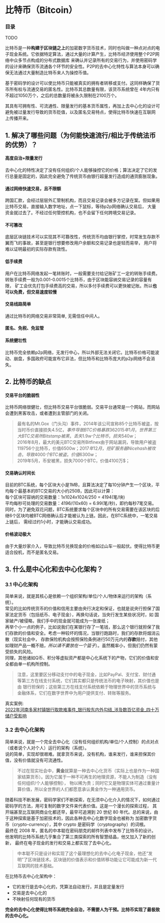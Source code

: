 # 比特币（Bitcoin）

### 目录
TODO

比特币是一种**构建于区块链之上**的加密数字货币技术，同时也叫做一种点对点的电子现金系统。它依据特定算法，通过大量的计算产生，比特币经济使用整个P2P网络中众多节点构成的分布式数据库
来确认并记录所有的交易行为，并使用密码学的设计来确保货币流通各个环节的安全性。P2P的去中心化特性与算法本身可以确保无法通过大量制造比特币来人为操控币值。

基于密码学的设计可以使比特币只能被真实的拥有者转移或支付。这同样确保了货币所有权与流通交易的匿名性。比特币其总数量有限，该货币系统曾在
4年内只有不超过1050万个，之后的总数量将被永久限制在2100万个。

其具有可拥有性、可流通性、限量发行的基本货币属性，再加上去中心化的设计可避免被过量发行导致的货币贬值，以及匿名交易特点，使得比特币快速在互联网
上传播开来。

## 1. 解决了哪些问题（为何能快速流行/相比于传统法币的优势）？

#### 高度自治+限量发行  
  去中心化的特性决定了没有任何组织/个人能够操控它的价格；算法决定了它的发行总量是固定的，因此完全避免了传统货币由银行超量发行造成的通货膨胀现象。
#### 通过网络快速交易，且不限额  
  跨国汇款，会经过层层外汇管制机构，而且交易记录会被多方记录在案。但如果用比特币交易，直接输入数字地址，点一下鼠标，等待p2p网络确认交易后，
大量资金就过去了。不经过任何管控机构，也不会留下任何跨境交易记录。
#### 不可篡改
  底层区块链技术可以实现其不可篡改性，传统货币均由银行掌控，时常发生存款不翼而飞的事故，甚至是银行想要修改用户余额和交易记录也是轻而易举， 
用户将难以证明最初的实际存款有效性。
#### 低手续费  
  用户在比特币网络发起一笔转账时，一般需要支付给记账矿工一定的转账手续费。转账手续费一般为0.001-0.0015个比特币，由于区块能容纳交易记录的容量有限，
矿工会优先打包手续费高的交易，所以多付手续费可以更快被记账。所以**也可以免费，但交易速度较慢**
#### 交易线路简单  
  通过比特币的网络交易非常简单, 无需信任中间人。
#### 匿名、免税、免监管  
#### 系统健壮性  
  比特币完全依赖p2p网络，无发行中心，所以外部无法关闭它。比特币价格可能波动、崩盘，多国政府可能宣布它非法，但比特币和比特币庞大的p2p网络不会消失。

## 2. 比特币的缺点

#### 交易平台的脆弱性  
  比特币网络很健壮，但比特币交易平台很脆弱。交易平台通常是一个网站，而网站会遭到黑客攻击，或者遭到主管部门的关闭。
>最有名的Mt.Gox（门头沟）事件，2014年该公司宣称85个比特币被盗，按当时币价直接损失4.5亿$，事件导致BTC价格暴跌36%，该公司也因此破产；  
> 2015年1月，世界第三大BTC交易所Bitstamp被黑，丢失1.9w个比特币，损失540w$；  
> 2016年8月，最大的美元BTC交易所Bitfinex由于网站漏洞，导致用户被盗119756个比特币，价值6500w$；  
> 2017年12月，挖矿服务器Nicehash被攻击，导致4000个BTC被盗，价值6300w$；  
> 2019年5月，币安被黑，损失7000个BTC，价值4100万$；


#### 交易确认时间长
  目前的BTC系统，每个区块大小是1MB，且算法决定了每10分钟产生一个区块，平均每个最基本的BTC交易的大小约250B，因此可以计算：  
每个区块可容纳的交易数量：1x1024x1024/250 = 4194(笔/块)  
平均每秒可处理的交易数量：4196/(10x60) = 6.99(笔/秒)，即约每秒7笔交易。  
同时，为了避免双花问题，BTC系统要求每个区块中的所有交易需要在该区块的后继6个区块均被BTC网络确认后才能被认为上链。因此，在BTC系统中，一笔交易上链后，
需经过约1小时，才能确认交易成功。

#### 价格波动极大
  由于大量炒家介入，导致比特币兑换现金的价格如过山车一般起伏。使得比特币更适合投机，而不是匿名交易。

## 3. 什么是中心化和去中心化架构？
### 3.1 中心化架构
简单来说，就是其核心是依赖一个组织架构/单位/个人/物体来运行的架构（系统）。  
常见的比如传统货币的价值和信用主要由央行决定和保证，也就是说央行担保了国家法定货币（包括纸币、电子现金），再换句话说，当央行发生某些状况时，如
国家破产/被侵略，我们手中的现金就可能成为一张废纸；  
再举个小一点的例子，比如说我们在某银行存了一笔钱，那么这个银行就担保了我们存款的价值和安全。考虑一种较坏的情况，当银行跑路时，我们的存款将烟消云散（现实社会中，
存款保险机构会按照保险条例进行50万元内的**存款**赔付，其他如理财产品一概不赔，_所以请不要放在一个篮子_）。虽然概率小，但我们仍然有蒙受损失的风险。  
同理，其他诸如Q币、积分等虚拟资产都是中心化系统下的产物，它们的价值和安全都由单一机构所控制。

>注意，这里要区分移动支付中的电子现金，比如PayPal、支付宝、财付通等第三方在线支付系统，它们其实都只是传统法币的电子映射，其价值也是由
> 银行担保的；这些第三方在线支付系统依赖于物理世界中的货币系统与金融体系，它们在数字世界中为用户提供支付、转账等服务。

真实案例:  
[2022年河南多家村镇银行取款难事件_银行股东内外勾结_涉及数百亿资金_四十万储户受影响](https://zhuanlan.zhihu.com/p/547394226)

### 3.2 去中心化架构
简单来说，就是一个完全去中心化（没有任何组织机构/单位/个人控制）的点对点（或者说个人对个人）运行的架构（系统）。  
说的简单，实现却很艰难。就拿货币来说，没有机构，谁来发行，谁来担保其价值，没有价值就没有可流通性。
>不过在现实社会中，**黄金**就算是一种去中心化货币（实际上也是作为一种国家结算货币）。因为它属于一种不可再生的地理资源，不能人为制造（没有任何组织/个人能够控制），
>物以稀为贵；同时它又是物理实体可通过重量计算价值，所以全世界的人们都愿意承认黄金作为一种通用货币。

随着科技不断发展，密码学家们不断探索，在无须中心化介入的情况下，如何通过密码学的方法，用可复制的数字文件来代表价值。这是一个漫长的探索过程，
其开端甚至比互联网商业化都还早，最早可追溯到 20 世纪 80 年代。总的来说，由于这种探索是基于加密技术的，因此各种去中心化数字现金也被称为
加密数字货币（crypto-currency），其中 crypto 是密码学（cryptography）的词根。  
最终在 2008 年，匿名的中本聪在密码朋克的邮件列表中发布了比特币的设计。他发明的比特币系统几乎集合了第三类探索的所有智慧结晶，他又加入了新的创新，
最终在电子现金的发行和交易上都实现了去中心化。

>中本聪不只是设计和实现了这个最理想化的去中心化电子现金，他还“发明”了区块链技术。区块链的价值表示和价值转移功能让它可能成为新一代互联网的技术基础。

在比特币去中心化架构中：
- 它的发行是去中心化的，凭算法自动发行，并且是定量发行
- 交易是去中心化的
- 不映射任何现有的货币

**完全的去中心化使得比特币系统完全自治，不需要人为干预。比特币实现了最极致的去中心化。**